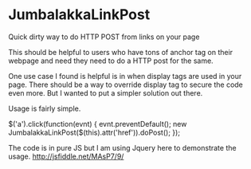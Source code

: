 JumbalakkaLinkPost
==================

Quick dirty way to do HTTP POST from links on your page

This should be helpful to users who have tons of anchor tag on their 
webpage and need they need to do a HTTP post for the same. 

One use case I found is helpful is in when display tags are used in your
page. There should be a way to override display tag to secure the code 
even more. But I wanted to put a simpler solution out there.

Usage is fairly simple. 

$('a').click(function(evnt) {
    evnt.preventDefault();
    new JumbalakkaLinkPost($(this).attr('href')).doPost();
});​

The code is in pure JS but I am using Jquery here to demonstrate the usage. 
http://jsfiddle.net/MAsP7/9/


